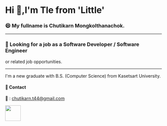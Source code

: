 # Hi 👋,I'm Tle from 'Little'

### 😄 My fullname is Chutikarn Mongkolthanachok.
---

### 🔎 Looking for a job as a Software Developer / Software Engineer 
or related job opportunities.

---
I'm a new graduate with B.S. (Computer Science) from Kasetsart University.

#### 📱 Contact 
📧 : chutikarn.t44@gmail.com
<p align="left"> <a href="https://www.linkedin.com/in/chutikarn-mongkolthanachok-ba4b33251/" target="_blank" rel="noreferrer"><img src="https://static-00.iconduck.com/assets.00/linkedin-icon-512x512-vkm0drb1.png" width="50" height="50" /></a></p>
